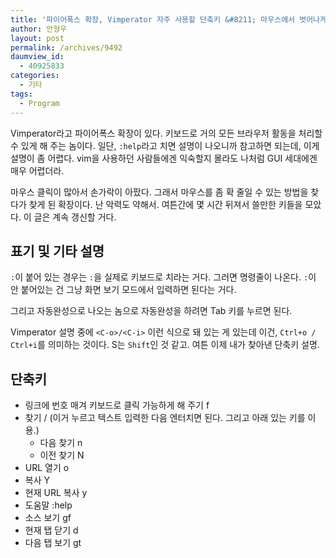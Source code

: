```yaml
---
title: '파이어폭스 확장, Vimperator 자주 사용할 단축키 &#8211; 마우스에서 벗어나게 해 주는 확장'
author: 안형우
layout: post
permalink: /archives/9492
daumview_id:
  - 40925833
categories:
  - 기타
tags:
  - Program
---
```

Vimperator라고 파이어폭스 확장이 있다. 키보드로 거의 모든 브라우저 활동을 처리할 수 있게 해 주는 놈이다. 일단, `:help`라고 치면 설명이 나오니까 참고하면 되는데, 이게 설명이 좀 어렵다. vim을 사용하던 사람들에겐 익숙할지 몰라도 나처럼 GUI 세대에겐 매우 어렵더라.

마우스 클릭이 많아서 손가락이 아팠다. 그래서 마우스를 좀 확 줄일 수 있는 방법을 찾다가 찾게 된 확장이다. 난 악력도 약해서. 여튼간에 몇 시간 뒤져서 쓸만한 키들을 모았다. 이 글은 계속 갱신할 거다.

## 표기 및 기타 설명

`:`이 붙어 있는 경우는 `:`을 실제로 키보드로 치라는 거다. 그러면 명령줄이 나온다. `:`이 안 붙어있는 건 그냥 화면 보기 모드에서 입력하면 된다는 거다.

그리고 자동완성으로 나오는 놈으로 자동완성을 하려면 Tab 키를 누르면 된다.

Vimperator 설명 중에 `<C-o>/<C-i>` 이런 식으로 돼 있는 게 있는데 이건, `Ctrl+o / Ctrl+i`를 의미하는 것이다. S는 `Shift`인 것 같고. 여튼 이제 내가 찾아낸 단축키 설명.

## 단축키

*   링크에 번호 매겨 키보드로 클릭 가능하게 해 주기 f
*   찾기 / (이거 누르고 텍스트 입력한 다음 엔터치면 된다. 그리고 아래 있는 키를 이용.) 
    *   다음 찾기 n
    *   이전 찾기 N
*   URL 열기 o
*   복사 Y
*   현재 URL 복사 y
*   도움말 :help
*   소스 보기 gf
*   현재 탭 닫기 d
*   다음 탭 보기 gt